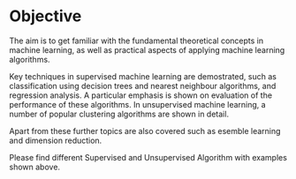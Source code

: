 # Objective

The aim is to get familiar with the fundamental theoretical concepts in machine learning, as well as practical aspects of applying machine learning algorithms. 

Key techniques in supervised machine learning are demostrated, such as classification using decision trees and nearest neighbour algorithms, and regression analysis. A particular emphasis is shown on evaluation of the performance of these algorithms. In unsupervised machine learning, a number of popular clustering algorithms are shown in detail. 

Apart from these further topics are also covered such as esemble learning and dimension reduction.

Please find different Supervised and Unsupervised Algorithm with examples shown above.
